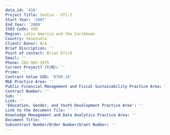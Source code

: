 ```yaml
---
data_id: '416'
Project Title: Sentia - DT1-2
Start Year: '2007'
End Year: '2008'
ISO3 Code: VEN
Region: Latin America and the Caribbean
Country: Venezuela
Client/ Donor: N/A
Brief Discription: ''
Point of contact: Brian Efird
Email: ''
Phone: 202-903-3975
Current Project? (Y/N): ''
Prime: ''
Contract Value USD: '8789.18'
M&E Practice Area: ''
Public Financial Management and Fiscal Sustainability Practice Area: ''
Contract Number: ''
Sub: ''
Link: ''
'Education, Gender, and Youth Development Practice Area': ''
Link to the document file: ''
Knowledge Management and Data Analytics Practice Area: ''
Document Title: ''
Subcontract Number/Order Number/Grant Number: ''
---
```

